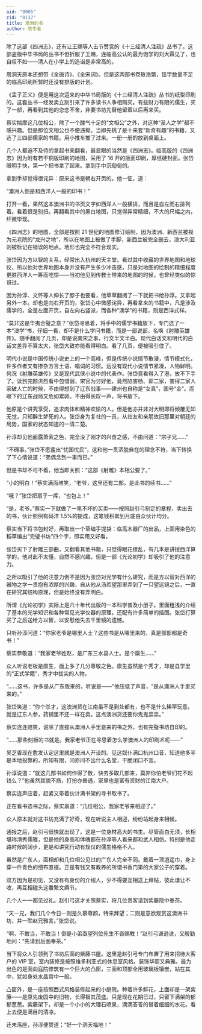 ```yaml
---
aid: "0005"
zid: "0137"
title: 澳洲的书
author: 吹牛者
---
```


除了这部《四洲志》，还有让王赐等人击节赞赏的《十三经清人注疏》丛书了。这部盗版中华书局的丛书不但折服了王赐，连临高公认的最为饱学的刘大霖见了，也自叹不如——清人在小学上的造诣是非常高的。

周洞天原本还想带《全唐诗》、《全宋词》。但是这两部书卷轶浩繁，铅字数量不足的临高印刷所暂时还没有排版的计划。

《孟子正义》便是用这次运来的中华书局版的《十三经清人注疏》丛书的纸型印刷的。这套丛书一经发卖立刻引来了许多读书人争相购买。有些财力有限的儒生，买了一部，再看到其他的恋恋不舍，非要书坊先替他留着以后再来买。

蔡实揣摩这几位相公，除了一个酸气十足的“文相公”之外，对这种“圣人之学”都不感兴趣。但是那位文相公也不便违拗。当即先挑了是十来套“新奇有趣”的书籍，又选了三四部儒家的书籍。用小推车推了过来。一册一册的放到桌面上。

几个人都迫不及待的拿起书来翻看，最显眼的当然是《四洲志》。临高版的《四洲志》因为附有若干铜版印刷的地图，采用了 16 开的版面印刷，厚纸硬封面。张岱眼明手快，第一个把书拿了起来。拿到手中沉甸甸的。

拿到手却觉得很诧异：原来这书是朝右开页的。他一怔，道：

“澳洲人倒是和西洋人一般的印书！”

打开一看，果然这本澳洲书的书页文字如西洋人一般横排，而且是自左而右排列着。看着很是别扭。再翻看其中的黑白地图，只觉得异常精细，不大的尺幅之内，纤微毕现。

《四洲志》的地图，全部是按照 21 世纪的地图修订绘制，因为澳洲、新西兰被视为元老院的“龙兴之地”，所以在地图上被做了手脚，新西兰被完全删去，澳大利亚则被标记在错误的地点。地形也完全不符合现实。

张岱因为方以智的关系，经常出入杭州的天主堂。看过其中收藏的世界地图和地球仪，所以他对世界地图本身并没有产生多少冲击感，只是对地图的绘制的精细程度更胜西洋人一筹而吃惊——当初他见到传教士带来的地图的时候，也曾经类似的惊讶过。

因为孙淳、文怀等人伸长了脖子也要看，他草草翻阅了一下就把书给孙淳。又拿起另外一本。却也是向右开页的，张岱心中微感诧异，再看拿来的书籍中，凡是涉及儒学的，全是左面开页，自左向右竖派，而各种“澳学”的书籍，则是西洋式样。

“莫非这是华夷合璧之意？”张岱寻思着，将手中的儒学书籍放下，专门选了一本“澳学”书，仔细一看，却不是什么学问书籍，而是一部说部，名唤《射雕英雄传》。随手翻阅了几页，却是说南宋之事，行文半文半白。现代白话文和明代的白话文差异不算太大，张岱大致亦能看得明白。看了几页，便被吸引住了。

明代小说是中国传统小说史上的一个高峰，但是传统小说情节散漫，情节模式化，许多作者又有掺杂方言土语、唱词的习惯。远没有现代小说情节紧凑，人物鲜明。何况《射雕英雄传》又是现代武侠小说中的代表作。张岱竟看得入了港，放不下手了。读到完颜洪烈看中包惜弱，宋官为讨好他，竟然陷害杨、郭二家，害得二家人家破人亡的时候，不由得想到了辽东战事——建州也自称是“女真”，国号“金”。而眼下的辽东战局又危如累卵。不由得长叹一声，将书放下。

他原是个讲究享受，追求肉体和精神欢愉的人。但是他亦并非对大明即将倾覆无知无觉，只知醉生梦死的人。张岱身为复社的一员，从社友和亲朋故旧那里对朝廷的局势，国家的状态知道的一清二楚。

孙淳却见他面露萧索之色，完全没了刚才的兴奋之感，不由问道：“宗子兄……”

“不碍事。”张岱不愿露出“忧国忧民”，这和他一贯洒脱自在的理念不符，当下转换了下心情说道：“弟偶念到一事而已。”

但是书却不可不看，他当即关照：“这部《射雕》本相公要了。”

“小的明白！”蔡实满面堆笑，“老爷，这里还有二部，是此书的续书……”

“哦？”张岱把扇子一挥，“也包上！”

“是，老爷。”蔡实一下就做了一笔不坏的买卖——按照赵引弓制定的章程，卖出去的书，伙计照例有码洋 1.5%的提成，这笔钱积累到月底由众伙计均分。

蔡实当下将书包封好，再取出一个草编手提袋：临高木器厂的出品，上面用染色的稻草编出“完璧书坊”四个字，即实用又好看。

张岱买下了射雕三部曲，又翻看其他书籍，只觉得眼花缭乱，有几本是讲授西洋算学的，他对此不太懂，自然不感兴趣。但是一部《光论初学》却吸引了他的注意力。

之所以吸引了他的注意力倒不是因为张岱对光学有什么研究，而是方以智对西洋的器物之学一贯抱有浓厚的兴趣，自从他从汤若望那里弄到了一只望远镜之后，一直在研究其结构原理，但是始终没有弄明白。

所谓《光论初学》实际上是六十年代出版的一本科学普及小册子。里面粗浅的介绍了基本的光学知识和各种常见光学仪器的原理，还配有许多简单的插图。张岱打算买了之后送给方以智，以安慰他失去千里镜的遗憾。

只听孙淳问道：“你家老爷是哪里人士？这些书是从哪里来的，真是部部都是奇书！”

蔡实恭敬道：“我家老爷姓赵，是广东三水县人士。是个廪生……”

众人听说老板是廪生，面上多了几分尊敬之色。廪生虽然是个秀才，却是县学里的“正式学籍”，秀才中拔尖的人物。

“……这书，许多是从广东贩来的，听说是——”他压低了声音，“是从澳洲人手里买来的。”

张岱笑道：“你个杀才，这澳洲货在江南虽不是到处都有，也不是什么稀罕玩意。就是辽东人参，药铺里不还一样在卖。这点澳洲货还要你鬼鬼祟祟。”

蔡实连连赔笑，说除了直接从澳洲人手里趸来的书之外，也有完璧书坊自印的。

“……那些刻板的书就是。我家老爷正在寻思着怎么学澳洲人的印刷术呢——”

吴芝香现在愈发认定这里就是澳洲人开设的。见这奴仆满口杭州口音，知道他多半是本地投靠的，所知有限，问亦问不出什么名堂，干脆闭口不言。

孙淳说道：“就这几部书如何作得了数，快去多取几部来，莫非你怕老爷们花不起钱么？”他虽然其貌不扬，打扮亦普通，家里也是富有资财的江南大户。

蔡实连声应着，赶紧又带着伙计满书架的寻书取书了。

正在看书选书之际，蔡实禀道：“几位相公，我家老爷来相迎了。”

众人原本就对这书坊充满了好奇，现在听说主人相迎，纷纷站起身来相候。

通报之后，赵引弓很快就出现了。这是一位身材高大的书生。尽管面白无须，长相堪称清秀儒雅，但是他的身高和体魄都在孙淳等人看来都和武人相仿。特别是他走路时候的阔步，更是和讲究行动有规仪的儒生格格不入。

虽然是广东人，面相却和几位相公见过的广东人完全不同。戴着一顶逍遥巾，身上穿一件青色的细布直裰。正是有钱又有教养的所谓书香门第的大家公子的穿着。

双方因为是初见，又没有有身份的介绍人，少不得要互相送上拜帖，彼此谦让不收，再互相磕头这番繁文缛节。

几个人一一都见过礼。赵引弓这才关照蔡实，将几位贵客请到紫藤院中奉茶。

“天一兄，我们几个今日一则是久慕尊颜，特来拜望；二则是意欲观赏这澳洲书坊，并一聆赵兄雅言。”张岱说。

“啊，不敢当，不敢当！倒是小弟亟望列位先生不吝赐教！”赵引弓谦逊说，又殷勤地问：“先请到后面奉茶。”

当下将众人引领到了书坊后面的紫藤书屋。这里是赵引弓专门布置了用来招待大客户的 VIP 室，室内装修是按照维多利亚式的休息室风格。装饰华丽又典雅。最为出色的是面向庭院修筑有一个巨大的凸窗，三面和顶部全用玻璃板镶嵌，站在其中，犹如身处水晶宫中一般。

凸窗外，是一座按照西式风格装修起来的小庭院。种着许多鲜花，上面却是一架紫藤——是原先废园中的旧物，长得极其茂盛。只是现在花期已过，只留下满架的郁郁葱葱。紫藤架下，却是一个小小的大理石喷泉，滴滴答答的冒着细细的水花。看上去便是满目的清凉。

还未落座，孙淳便赞道；“好一个洞天福地！”
